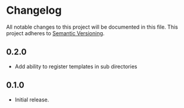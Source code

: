 # Changelog
All notable changes to this project will be documented in this file. This project adheres to [Semantic Versioning](http://semver.org/spec/v2.0.0.html).

## 0.2.0

* Add ability to register templates in sub directories

## 0.1.0

* Initial release.